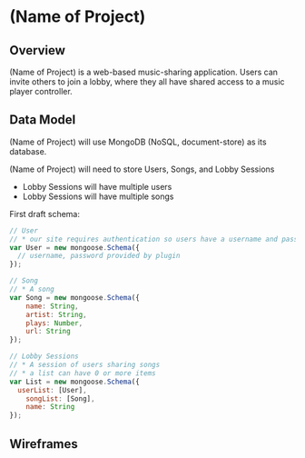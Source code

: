 # (Name of Project)

## Overview

(Name of Project) is a web-based music-sharing application. Users can invite others to join a lobby, where they all have shared access to a music player controller.

## Data Model

(Name of Project) will use MongoDB (NoSQL, document-store) as its database.

(Name of Project) will need to store Users, Songs, and Lobby Sessions

* Lobby Sessions will have multiple users
* Lobby Sessions will have multiple songs

First draft schema:

```javascript
// User
// * our site requires authentication so users have a username and password
var User = new mongoose.Schema({
  // username, password provided by plugin
});

// Song
// * A song
var Song = new mongoose.Schema({
	name: String,
	artist: String,
	plays: Number,
	url: String
});

// Lobby Sessions
// * A session of users sharing songs
// * a list can have 0 or more items
var List = new mongoose.Schema({
  userList: [User],
	songList: [Song],
	name: String
});
```

## Wireframes


